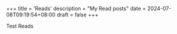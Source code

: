 +++
title = 'Reads'
description = "My Read posts"
date = 2024-07-08T09:19:54+08:00
draft = false
+++

Test Reads
